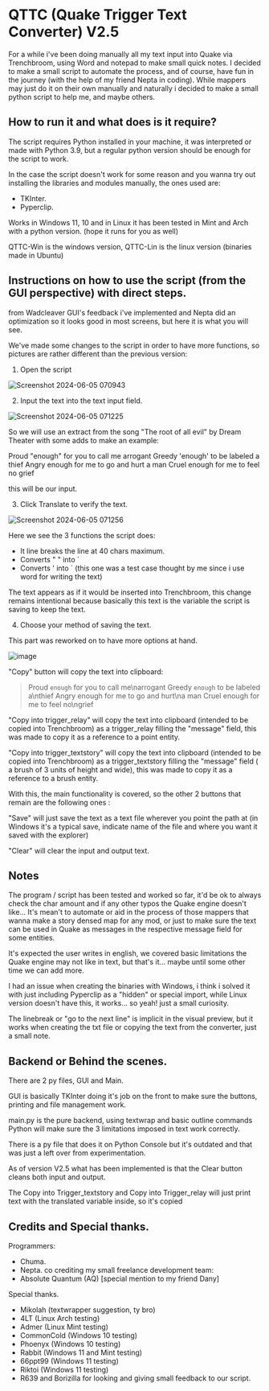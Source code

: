 # QTTC (Quake Trigger Text Converter) V2.5

For a while i've been doing manually all my text input into Quake via Trenchbroom, using Word and notepad to make small quick notes.
I decided to make a small script to automate the process, and of course, have fun in the journey (with the help of my friend Nepta in coding).
While mappers may just do it on their own manually and naturally i decided to make a small python script to help me, and maybe others.

## How to run it and what does is it require?

The script requires Python installed in your machine, it was interpreted or made with Python 3.9, but a regular python version should be enough for the script to work.

In the case the script doesn't work for some reason and you wanna try out installing the libraries and modules manually, the ones used are:
- TKInter.
- Pyperclip.

Works in Windows 11, 10 and in Linux it has been tested in Mint and Arch with a python version. (hope it runs for you as well)

QTTC-Win is the windows version, QTTC-Lin is the linux version (binaries made in Ubuntu)

## Instructions on how to use the script (from the GUI perspective) with direct steps.

from Wadcleaver GUI's feedback i've implemented and Nepta did an optimization so it looks good in most screens, but here it is what you will see.

We've made some changes to the script in order to have more functions, so pictures are rather different than the previous version:

1. Open the script

![Screenshot 2024-06-05 070943](https://github.com/ChumaSuey/QTTC/assets/3680154/28e281ff-75a4-422b-8120-5f7fe46dea77)


2. Input the text into the text input field.

![Screenshot 2024-06-05 071225](https://github.com/ChumaSuey/QTTC/assets/3680154/d6d24168-6810-4a42-af16-976bf1131f21)


So we will use an extract from the song "The root of all evil" by Dream Theater with some adds to make an example:

Proud "enough" for you to call me arrogant
Greedy 'enough' to be labeled a thief
Angry enough for me to go and hurt a man
Cruel enough for me to feel no grief

this will be our input.

3. Click Translate to verify the text.

![Screenshot 2024-06-05 071256](https://github.com/ChumaSuey/QTTC/assets/3680154/3f8be10d-9d6c-4d58-b17e-a8a514c22060)

Here we see the 3 functions the script does:
- It line breaks the line at 40 chars maximum.
- Converts " " into `
- Converts ' into `  (this one was a test case thought by me since i use word for writing the text)

The text appears as if it would be inserted into Trenchbroom, this change remains intentional because basically this text is the variable the script is saving to keep the text.

4. Choose your method of saving the text.

This part was reworked on to have more options at hand.

![image](https://github.com/ChumaSuey/QTTC/assets/3680154/d93ec39d-fc64-421d-903b-d52baf9a143d)


"Copy" button will copy the text into clipboard:
> Proud `enough` for you to call me\narrogant Greedy `enough` to be labeled a\nthief Angry enough for me to go and hurt\na man Cruel enough for me to feel no\ngrief

"Copy into trigger_relay" will copy the text into clipboard (intended to be copied into Trenchbroom) as a trigger_relay filling the "message" field, this was made to copy it as a reference to a point entity.

"Copy into trigger_textstory" will copy the text into clipboard (intended to be copied into Trenchbroom) as a trigger_textstory filling the "message" field ( a brush of 3 units of height and wide), this was made to copy it as a reference to a brush entity.

With this, the main functionality is covered, so the other 2 buttons that remain are the following ones :

"Save" will just save the text as a text file wherever you point the path at (in Windows it's a typical save, indicate name of the file and where you want it saved with the explorer)

"Clear" will clear the input and output text.

## Notes

The program / script has been tested and worked so far, it'd be ok to always check the char amount and if any other typos the Quake engine doesn't like... It's mean't to automate or aid in the process of those mappers that wanna make a story densed map for any mod, or just to make sure the text can be used in Quake as messages in the respective message field for some entities.

It's expected the user writes in english, we covered basic limitations the Quake engine may not like in text, but that's it... maybe until some other time we can add more.

I had an issue when creating the binaries with Windows, i think i solved it with just including Pyperclip as a "hidden" or special import, while Linux version doesn't have this, it works... so yeah! just a small curiosity.

The linebreak or "go to the next line" is implicit in the visual preview, but it works when creating the txt file or copying the text from the converter, just a small note.

## Backend or Behind the scenes.

There are 2 py files, GUI and Main.

GUI is basically TKInter doing it's job on the front to make sure the buttons, printing and file management work.

main.py is the pure backend, using textwrap and basic outline commands Python will make sure the 3 limitations imposed in text work correctly.

There is a py file that does it on Python Console but it's outdated and that was just a left over from experimentation.

As of version V2.5 what has been implemented is that the Clear button cleans both input and output.

The Copy into Trigger_textstory and Copy into Trigger_relay will just print text with the translated variable inside, so it's copied 

## Credits and Special thanks.

Programmers:
- Chuma.
- Nepta.
co crediting my small freelance development team:
- Absolute Quantum (AQ) [special mention to my friend Dany]

Special thanks.
- Mikolah (textwrapper suggestion, ty bro)
- 4LT (Linux Arch testing)
- Admer (Linux Mint testing)
- CommonCold (Windows 10 testing)
- Phoenyx (Windows 10 testing)
- Rabbit (Windows 11 and Mint testing)
- 66ppt99 (Windows 11 testing)
- Riktoi (Windows 11 testing)
- R639 and Borizilla for looking and giving small feedback to our script.



